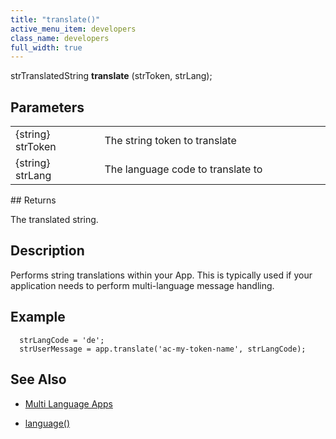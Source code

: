 ```yaml
---
title: "translate()"
active_menu_item: developers
class_name: developers
full_width: true
---
```



strTranslatedString **translate** (strToken, strLang);

## Parameters

<table>
<tr>
<td width="170">
{string} strToken

</td>
<td width="1">
</td>
<td width="710">
The string token to translate

</td>
</tr>
<tr>
<td width="170">
{string} strLang

</td>
<td width="1">
</td>
<td width="710">
The language code to translate to

</td>
</tr>
</table>
## Returns

The translated string.

## Description

Performs string translations within your App. This is typically used if your application needs to perform multi-language message handling.

## Example

      strLangCode = 'de';  
      strUserMessage = app.translate('ac-my-token-name', strLangCode);   
     
   

## See Also

 - [Multi Language Apps](../../../product-guide/advanced-features/multi-language-apps/)

 - [language()](language.htm)

